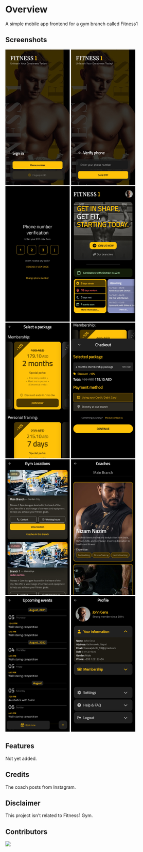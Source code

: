 # Overview

A simple mobile app frontend for a gym branch called Fitness1

## Screenshots

<img 
  src="./github/screenshots/Screenshot_20231012_1.jpg" 
  width=200 
  alt="Screenshot"
/>
<img 
  src="./github/screenshots/Screenshot_20231012_2.jpg" 
  width=200 
  alt="Screenshot"
/>
<img 
  src="./github/screenshots/Screenshot_20231012_3.jpg" 
  width=200 
  alt="Screenshot"
/>
<img 
  src="./github/screenshots/Screenshot_20231012_4.jpg" 
  width=200 
  alt="Screenshot"
/>
<img 
  src="./github/screenshots/Screenshot_20231012_5.jpg" 
  width=200 
  alt="Screenshot"
/>
<img 
  src="./github/screenshots/Screenshot_20231012_6.jpg" 
  width=200 
  alt="Screenshot"
/>
<img 
  src="./github/screenshots/Screenshot_20231012_7.jpg" 
  width=200 
  alt="Screenshot"
/>
<img 
  src="./github/screenshots/Screenshot_20231012_8.jpg" 
  width=200 
  alt="Screenshot"
/>
<img 
  src="./github/screenshots/Screenshot_20231012_9.jpg" 
  width=200 
  alt="Screenshot"
/>
<img 
  src="./github/screenshots/Screenshot_20231012_10.jpg" 
  width=200 
  alt="Screenshot"
/>

## Features

Not yet added.

## Credits

The coach posts from Instagram.

## Disclaimer

This project isn't related to Fitness1 Gym.

## Contributors

<a href="https://github.com/Cosmogrape/thefitness1gym/graphs/contributors">
  <img src="https://contrib.rocks/image?repo=Cosmogrape/thefitness1gym" />
</a>
